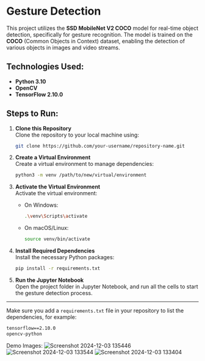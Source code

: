 # Gesture Detection

This project utilizes the **SSD MobileNet V2 COCO** model for real-time object detection, specifically for gesture recognition. The model is trained on the **COCO** (Common Objects in Context) dataset, enabling the detection of various objects in images and video streams.

## Technologies Used:
- **Python 3.10**
- **OpenCV**
- **TensorFlow 2.10.0**

## Steps to Run:

1. **Clone this Repository**  
   Clone the repository to your local machine using:
   ```bash
   git clone https://github.com/your-username/repository-name.git
   ```

2. **Create a Virtual Environment**  
   Create a virtual environment to manage dependencies:
   ```bash
   python3 -m venv /path/to/new/virtual/environment
   ```

3. **Activate the Virtual Environment**  
   Activate the virtual environment:
   - On Windows:
     ```bash
     .\venv\Scripts\activate
     ```
   - On macOS/Linux:
     ```bash
     source venv/bin/activate
     ```

4. **Install Required Dependencies**  
   Install the necessary Python packages:
   ```bash
   pip install -r requirements.txt
   ```

5. **Run the Jupyter Notebook**  
   Open the project folder in Jupyter Notebook, and run all the cells to start the gesture detection process.

---

Make sure you add a `requirements.txt` file in your repository to list the dependencies, for example:

```txt
tensorflow==2.10.0
opencv-python
```

Demo Images:
![Screenshot 2024-12-03 135446](https://github.com/user-attachments/assets/5573ad2e-1e82-4116-9aa1-4fb6e533b71c)
![Screenshot 2024-12-03 133544](https://github.com/user-attachments/assets/f7cbb97f-7270-42f3-a1a8-f1b1537af98e)
![Screenshot 2024-12-03 133404](https://github.com/user-attachments/assets/7a128b14-d9bb-40b7-b02b-85317cc0096b)


